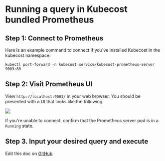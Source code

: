 Running a query in Kubecost bundled Prometheus
==============================================

## Step 1: Connect to Prometheus

Here is an example command to connect if you've installed Kubecost in the kubecost namespace:

```
kubectl port-forward -n kubecost service/kubecost-prometheus-server 9003:80
```

## Step 2: Visit Prometheus UI

View `http://localhost:9003/` in your web browser. You should be presented with a UI that looks like the following:

![](https://raw.githubusercontent.com/kubecost/docs/main/images/prom-ui.png)

If you're unable to connect, confirm that the Prometheus server pod is in a `Running` state. 

## Step 3. Input your desired query and execute

Edit this doc on [GitHub](https://github.com/kubecost/docs/blob/main/prometheus.md)

<!--- {"article":"4407601824279","section":"4402815656599","permissiongroup":"1500001277122"} --->
